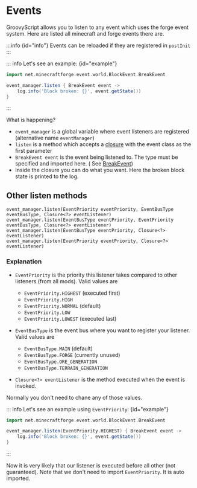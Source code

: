 # Events

GroovyScript allows you to listen to any event which uses the forge event system.
Here are listed all minecraft and forge events there are.

:::info {id="info"}
  Events can be reloaded if they are registered in `postInit`
:::

::: info Let's see an example: {id="example"}

```groovy
import net.minecraftforge.event.world.BlockEvent.BreakEvent

event_manager.listen { BreakEvent event ->
    log.info('Block broken: {}', event.getState())
}
```

:::

What is happening?

- `event_manager` is a global variable where event listeners are registered (alternative name `eventManager`)
- `listen` is a method which accepts a [closure](../../groovy/closure.md) with the event class as the first parameter
- `BreakEvent event` is the event being listened to. The type must be specified and imported here. (
  See [BreakEvent](./block_event/index.md))
- Inside the closure you can do what you want. Here the broken block state is printed to the log.

## Other listen methods

```groovy:no-line-numbers
event_manager.listen(EventPriority eventPriority, EventBusType eventBusType, Closure<?> eventListener)
event_manager.listen(EventBusType eventPriority, EventPriority eventBusType, Closure<?> eventListener)
event_manager.listen(EventBusType eventPriority, Closure<?> eventListener)
event_manager.listen(EventPriority eventPriority, Closure<?> eventListener)
```

### Explanation

- `EventPriority` is the priority this listener takes compared to other listeners (from all mods). Valid values are
  - `EventPriority.HIGHEST` (executed first)
  - `EventPriority.HIGH`
  - `EventPriority.NORMAL` (default)
  - `EventPriority.LOW`
  - `EventPriority.LOWEST` (executed last)

- `EventBusType` is the event bus where you want to register your listener. Valid values are
  - `EventBusType.MAIN` (default)
  - `EventBusType.FORGE` (currently unused)
  - `EventBusType.ORE_GENERATION`
  - `EventBusType.TERRAIN_GENERATION`

- `Closure<?> eventListener` is the method executed when the event is invoked.

Normally you don't need to chane any of those values. <br>

::: info Let's see an example using `EventPriority`: {id="example"}

  ```groovy
  import net.minecraftforge.event.world.BlockEvent.BreakEvent

  event_manager.listen(EventPriority.HIGHEST) { BreakEvent event ->
      log.info('Block broken: {}', event.getState())
  }
  ```
:::

Now it is very likely that our listener is executed before all other (not guaranteed).
Note that we don't need to import `EventPriority`. It is auto imported.
